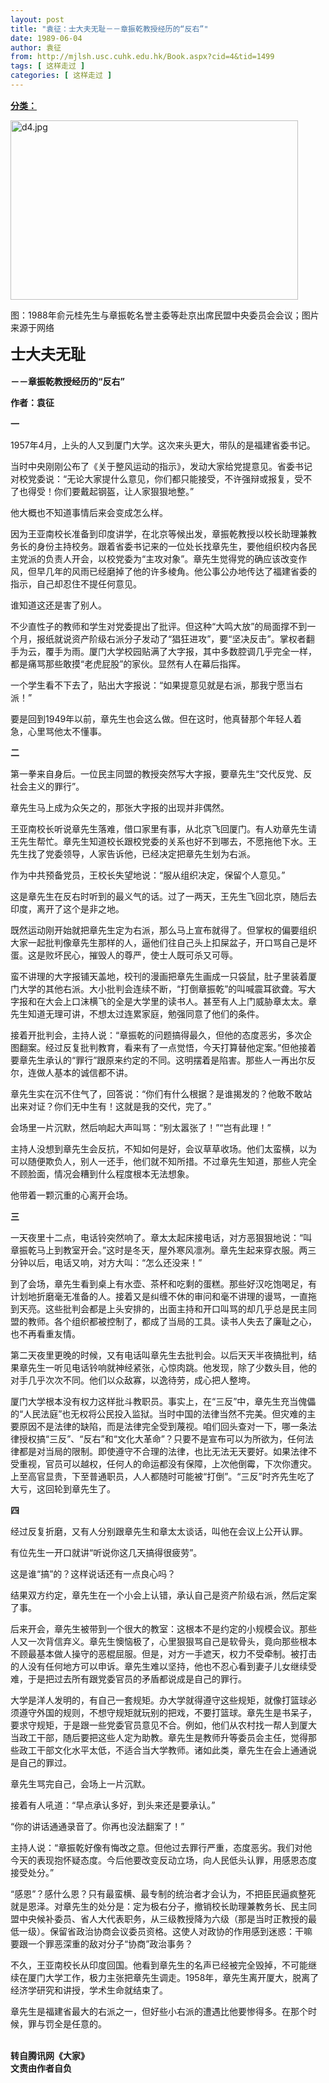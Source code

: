 ```yaml
---
layout: post
title: "袁征：士大夫无耻－－章振乾教授经历的“反右”"
date: 1989-06-04
author: 袁征
from: http://mjlsh.usc.cuhk.edu.hk/Book.aspx?cid=4&tid=1499
tags: [ 这样走过 ]
categories: [ 这样走过 ]
---
```


<div style="margin: 15px 10px 10px 0px;">
 <div>
  <span id="ctl00_ContentPlaceHolder1_chapter1_SubjectLabel" style="font-weight:bold;text-decoration:underline;">
   分类：
  </span>
 </div>
 <p>
  <img align="top" alt="d4.jpg" border="0" height="287" src="http://mjlsh.usc.cuhk.edu.hk/medias/contents/1499/d4.jpg" width="460"/>
 </p>
 <p>
  图：1988年俞元桂先生与章振乾名誉主委等赴京出席民盟中央委员会会议；图片来源于网络
 </p>
 <p>
  <strong>
   <font size="5">
    士大夫无耻
    <br/>
   </font>
   <br/>
   －－章振乾教授经历的“反右”
  </strong>
 </p>
 <p>
  <strong>
   作者：袁征
  </strong>
 </p>
 <p>
  <strong>
   一
  </strong>
 </p>
 <p>
  1957年4月，上头的人又到厦门大学。这次来头更大，带队的是福建省委书记。
 </p>
 <p>
  当时中央刚刚公布了《关于整风运动的指示》，发动大家给党提意见。省委书记对校党委说：“无论大家提什么意见，你们都只能接受，不许强辩或报复，受不了也得受！你们要戴起钢盔，让人家狠狠地整。”
 </p>
 <p>
  他大概也不知道事情后来会变成怎么样。
 </p>
 <p>
  因为王亚南校长准备到印度讲学，在北京等候出发，章振乾教授以校长助理兼教务长的身份主持校务。跟着省委书记来的一位处长找章先生，要他组织校内各民主党派的负责人开会，以校党委为“主攻对象”。章先生觉得党的确应该改变作风，但早几年的风雨已经磨掉了他的许多棱角。他公事公办地传达了福建省委的指示，自己却忍住不提任何意见。
 </p>
 <p>
  谁知道这还是害了别人。
 </p>
 <p>
  不少直性子的教师和学生对党委提出了批评。但这种“大鸣大放”的局面撑不到一个月，报纸就说资产阶级右派分子发动了“猖狂进攻”，要“坚决反击”。掌权者翻手为云，覆手为雨。厦门大学校园贴满了大字报，其中多数腔调几乎完全一样，都是痛骂那些敢摸“老虎屁股”的家伙。显然有人在幕后指挥。
 </p>
 <p>
  一个学生看不下去了，贴出大字报说：“如果提意见就是右派，那我宁愿当右派！”
 </p>
 <p>
  要是回到1949年以前，章先生也会这么做。但在这时，他真替那个年轻人着急，心里骂他太不懂事。
 </p>
 <p>
  <strong>
   二
  </strong>
 </p>
 <p>
  第一拳来自身后。一位民主同盟的教授突然写大字报，要章先生“交代反党、反社会主义的罪行”。
 </p>
 <p>
  章先生马上成为众矢之的，那张大字报的出现并非偶然。
 </p>
 <p>
  王亚南校长听说章先生落难，借口家里有事，从北京飞回厦门。有人劝章先生请王先生帮忙。章先生知道校长跟校党委的关系也好不到哪去，不愿拖他下水。王先生找了党委领导，人家告诉他，已经决定把章先生划为右派。
 </p>
 <p>
  作为中共预备党员，王校长失望地说：“服从组织决定，保留个人意见。”
 </p>
 <p>
  这是章先生在反右时听到的最义气的话。过了一两天，王先生飞回北京，随后去印度，离开了这个是非之地。
 </p>
 <p>
  既然运动刚开始就把章先生定为右派，那么马上宣布就得了。但掌权的偏要组织大家一起批判像章先生那样的人，逼他们往自己头上扣屎盆子，开口骂自己是坏蛋。这是败坏民心，摧毁人的尊严，使士人既可杀又可辱。
 </p>
 <p>
  蛮不讲理的大字报铺天盖地，校刊的漫画把章先生画成一只袋鼠，肚子里装着厦门大学的其他右派。大小批判会连续不断，“打倒章振乾”的叫喊震耳欲聋。写大字报和在大会上口沫横飞的全是大学里的读书人。甚至有人上门威胁章太太。章先生知道无理可讲，不想太过连累家庭，勉强同意了他们的条件。
 </p>
 <p>
  接着开批判会，主持人说：“章振乾的问题搞得最久，但他的态度恶劣，多次企图翻案。经过反复批判教育，看来有了一点觉悟，今天打算替他定案。”但他接着要章先生承认的“罪行”跟原来约定的不同。这明摆着是陷害。那些人一再出尔反尔，连做人基本的诚信都不讲。
 </p>
 <p>
  章先生实在沉不住气了，回答说：“你们有什么根据？是谁揭发的？他敢不敢站出来对证？你们无中生有！这就是我的交代，完了。”
 </p>
 <p>
  会场里一片沉默，然后响起大声叫骂：“别太嚣张了！”“岂有此理！”
 </p>
 <p>
  主持人没想到章先生会反抗，不知如何是好，会议草草收场。他们太蛮横，以为可以随便欺负人，别人一还手，他们就不知所措。不过章先生知道，那些人完全不顾脸面，情况会糟到什么程度根本无法想象。
 </p>
 <p>
  他带着一颗沉重的心离开会场。
 </p>
 <p>
  <strong>
   三
  </strong>
 </p>
 <p>
  一天夜里十二点，电话铃突然响了。章太太起床接电话，对方恶狠狠地说：“叫章振乾马上到教室开会。”这时是冬天，屋外寒风凛冽。章先生起来穿衣服。两三分钟以后，电话又响，对方大叫：“怎么还没来！”
 </p>
 <p>
  到了会场，章先生看到桌上有水壶、茶杯和吃剩的蛋糕。那些好汉吃饱喝足，有计划地折磨毫无准备的人。接着又是纠缠不休的审问和毫不讲理的谩骂，一直拖到天亮。这些批判会都是上头安排的，出面主持和开口叫骂的却几乎总是民主同盟的教师。各个组织都被控制了，都成了当局的工具。读书人失去了廉耻之心，也不再看重友情。
 </p>
 <p>
  第二天夜里更晚的时候，又有电话叫章先生去批判会。以后天天半夜搞批判，结果章先生一听见电话铃响就神经紧张，心惊肉跳。他发现，除了少数头目，他的对手几乎次次不同。他们以众敌寡，以逸待劳，成心把人整垮。
 </p>
 <p>
  厦门大学根本没有权力这样批斗教职员。事实上，在“三反”中，章先生充当傀儡的“人民法庭”也无权将公民投入监狱。当时中国的法律当然不完美。但灾难的主要原因不是法律的缺陷，而是法律完全受到蔑视。咱们回头查对一下，哪一条法律授权搞“三反”、“反右”和“文化大革命”？只要不是宣布可以为所欲为，任何法律都是对当局的限制。即使遵守不合理的法律，也比无法无天要好。如果法律不受重视，官员可以越权，任何人的命运都没有保障，上次他倒霉，下次你遭灾。上至高官显贵，下至普通职员，人人都随时可能被“打倒”。“三反”时齐先生吃了大亏，这回轮到章先生了。
 </p>
 <p>
  <strong>
   四
  </strong>
 </p>
 <p>
  经过反复折磨，又有人分别跟章先生和章太太谈话，叫他在会议上公开认罪。
 </p>
 <p>
  有位先生一开口就讲“听说你这几天搞得很疲劳”。
 </p>
 <p>
  这是谁“搞”的？这样说话还有一点良心吗？
 </p>
 <p>
  结果双方约定，章先生在一个小会上认错，承认自己是资产阶级右派，然后定案了事。
 </p>
 <p>
  后来开会，章先生被带到一个很大的教室：这根本不是约定的小规模会议。那些人又一次背信弃义。章先生懊恼极了，心里狠狠骂自己是软骨头，竟向那些根本不顾最基本做人操守的恶棍屈服。但是，对方一手遮天，权力不受牵制。被打击的人没有任何地方可以申诉。章先生难以坚持，他也不忍心看到妻子儿女继续受难，于是把过去所有跟党委官员的矛盾都说成是自己的罪行。
 </p>
 <p>
  大学是洋人发明的，有自己一套规矩。办大学就得遵守这些规矩，就像打篮球必须遵守外国的规则，不想守规矩就玩别的把戏，不要打篮球。章先生是书呆子，要求守规矩，于是跟一些党委官员意见不合。例如，他们从农村找一帮人到厦大当政工干部，随后要把这些人定为助教。章先生是教师升等委员会主任，觉得那些政工干部文化水平太低，不适合当大学教师。诸如此类，章先生在会上通通说是自己的罪过。
 </p>
 <p>
  章先生骂完自己，会场上一片沉默。
 </p>
 <p>
  接着有人吼道：“早点承认多好，到头来还是要承认。”
 </p>
 <p>
  “你的讲话通通录音了。你再也没法翻案了！”
 </p>
 <p>
  主持人说：“章振乾好像有悔改之意。但他过去罪行严重，态度恶劣。我们对他今天的表现抱怀疑态度。今后他要改变反动立场，向人民低头认罪，用感恩态度接受处分。”
 </p>
 <p>
  “感恩”？感什么恩？只有最蛮横、最专制的统治者才会认为，不把臣民逼疯整死就是恩泽。对章先生的处分是：定为极右分子，撤销校长助理兼教务长、民主同盟中央候补委员、省人大代表职务，从三级教授降为六级（那是当时正教授的最低一级）。保留省政治协商会议委员资格。这使人对政协的作用感到迷惑：干嘛要跟一个罪恶深重的敌对分子“协商”政治事务？
 </p>
 <p>
  不久，王亚南校长从印度回国。他看到章先生的名声已经被完全毁掉，不可能继续在厦门大学工作，极力主张把章先生调走。1958年，章先生离开厦大，脱离了经济学研究和讲授，学术生命就结束了。
 </p>
 <p>
  章先生是福建省最大的右派之一，但好些小右派的遭遇比他要惨得多。在那个时候，罪与罚全是任意的。
 </p>
 <p>
  <br/>
  <strong>
   转自腾讯网《大家》
   <br/>
   文责由作者自负
  </strong>
 </p>
</div>

